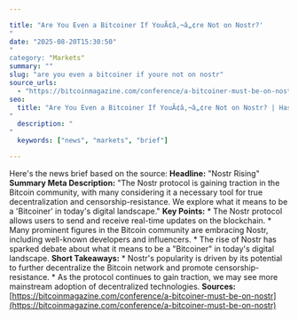 ```yaml
---

title: "Are You Even a Bitcoiner If YouÃ¢â‚¬â„¢re Not on Nostr?'"
date: "2025-08-20T15:30:50""
category: "Markets"
summary: ""
slug: "are you even a bitcoiner if youre not on nostr"
source_urls:
  - "https://bitcoinmagazine.com/conference/a-bitcoiner-must-be-on-nostr"
seo:
  title: "Are You Even a Bitcoiner If YouÃ¢â‚¬â„¢re Not on Nostr? | Hash n Hedge'"
  description: ""
  keywords: ["news", "markets", "brief"]

---
```

Here's the news brief based on the source:  **Headline:** "Nostr Rising"  **Summary Meta Description:** "The Nostr protocol is gaining traction in the Bitcoin community, with many considering it a necessary tool for true decentralization and censorship-resistance. We explore what it means to be a 'Bitcoiner' in today's digital landscape."  **Key Points:**  * The Nostr protocol allows users to send and receive real-time updates on the blockchain. * Many prominent figures in the Bitcoin community are embracing Nostr, including well-known developers and influencers. * The rise of Nostr has sparked debate about what it means to be a "Bitcoiner" in today's digital landscape.  **Short Takeaways:**  * Nostr's popularity is driven by its potential to further decentralize the Bitcoin network and promote censorship-resistance.  * As the protocol continues to gain traction, we may see more mainstream adoption of decentralized technologies.  **Sources:** [https://bitcoinmagazine.com/conference/a-bitcoiner-must-be-on-nostr](https://bitcoinmagazine.com/conference/a-bitcoiner-must-be-on-nostr) 
